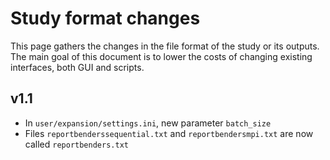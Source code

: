 # Study format changes

This page gathers the changes in the file format of the study or its outputs. The main goal of this document is to lower the costs of changing existing interfaces, both GUI and scripts.

## v1.1

- In `user/expansion/settings.ini`, new parameter `batch_size`
- Files `reportbenderssequential.txt` and `reportbendersmpi.txt` are now called `reportbenders.txt`